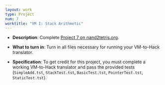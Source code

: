 ```yaml
---
layout: work
type: Project
num: 7
worktitle: "VM I: Stack Arithmetic"
---
```


* **Description**: Complete [Project 7 on
      nand2tetris.org](https://www.nand2tetris.org/project07).

* **What to turn in**: Turn in all files necessary for running your
  VM-to-Hack translator.

* **Specification**: To get credit for this project, you must complete
  a working VM-to-Hack translator and pass the provided tests
  (`SimpleAdd.tst`, `StackTest.tst`, `BasicTest.tst`,
  `PointerTest.tst`, `StaticTest.tst`).
